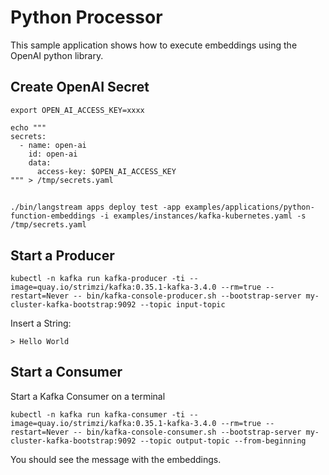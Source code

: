 # Python Processor

This sample application shows how to execute embeddings using the OpenAI python library.

## Create OpenAI Secret

```
export OPEN_AI_ACCESS_KEY=xxxx

echo """
secrets:
  - name: open-ai
    id: open-ai
    data:
      access-key: $OPEN_AI_ACCESS_KEY
""" > /tmp/secrets.yaml
```
## 
```
./bin/langstream apps deploy test -app examples/applications/python-function-embeddings -i examples/instances/kafka-kubernetes.yaml -s /tmp/secrets.yaml
```

## Start a Producer
```
kubectl -n kafka run kafka-producer -ti --image=quay.io/strimzi/kafka:0.35.1-kafka-3.4.0 --rm=true --restart=Never -- bin/kafka-console-producer.sh --bootstrap-server my-cluster-kafka-bootstrap:9092 --topic input-topic
```

Insert a String:

```
> Hello World
```


## Start a Consumer

Start a Kafka Consumer on a terminal

```
kubectl -n kafka run kafka-consumer -ti --image=quay.io/strimzi/kafka:0.35.1-kafka-3.4.0 --rm=true --restart=Never -- bin/kafka-console-consumer.sh --bootstrap-server my-cluster-kafka-bootstrap:9092 --topic output-topic --from-beginning
```

You should see the message with the embeddings.

